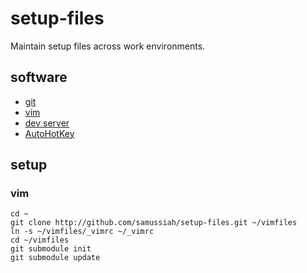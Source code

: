 # setup-files
Maintain setup files across work environments.

## software
* [git](https://git-scm.com/)
* [vim](http://www.vim.org/)
* [dev server](http://www.easyphp.org/)
* [AutoHotKey](https://autohotkey.com/)

## setup

### vim
```
cd ~
git clone http://github.com/samussiah/setup-files.git ~/vimfiles
ln -s ~/vimfiles/_vimrc ~/_vimrc
cd ~/vimfiles
git submodule init
git submodule update
```
